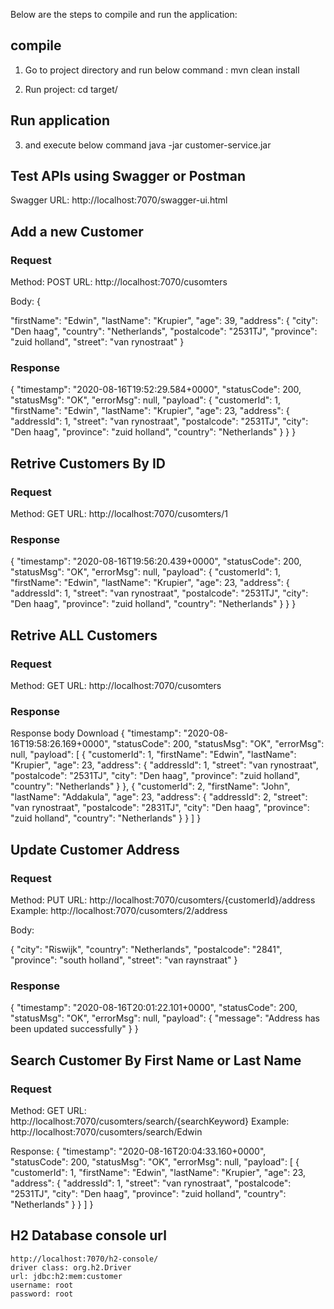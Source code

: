 Below are the steps to compile and run the application:

compile
--------
1. Go to project directory and run below command : 
	mvn clean install

2. Run project:
	cd target/

Run application
---------------
3. and execute below command 
 java -jar customer-service.jar
 

Test APIs using Swagger or Postman
-----------------------------------
Swagger URL: http://localhost:7070/swagger-ui.html


## Add a new Customer <br/>

### Request
Method: POST
URL: http://localhost:7070/cusomters

Body: 
{
 

  "firstName": "Edwin",
  "lastName": "Krupier",
  "age": 39,
  "address": {
    "city": "Den haag",
    "country": "Netherlands",
    "postalcode": "2531TJ",
    "province": "zuid holland",
    "street": "van rynostraat"
  }


### Response
{
  "timestamp": "2020-08-16T19:52:29.584+0000",
  "statusCode": 200,
  "statusMsg": "OK",
  "errorMsg": null,
  "payload": {
    "customerId": 1,
    "firstName": "Edwin",
    "lastName": "Krupier",
    "age": 23,
    "address": {
      "addressId": 1,
      "street": "van rynostraat",
      "postalcode": "2531TJ",
      "city": "Den haag",
      "province": "zuid holland",
      "country": "Netherlands"
    }
  }
}

## Retrive Customers By ID <br/>

### Request
Method: GET
URL: http://localhost:7070/cusomters/1


### Response
{
  "timestamp": "2020-08-16T19:56:20.439+0000",
  "statusCode": 200,
  "statusMsg": "OK",
  "errorMsg": null,
  "payload": {
    "customerId": 1,
    "firstName": "Edwin",
    "lastName": "Krupier",
    "age": 23,
    "address": {
      "addressId": 1,
      "street": "van rynostraat",
      "postalcode": "2531TJ",
      "city": "Den haag",
      "province": "zuid holland",
      "country": "Netherlands"
    }
  }
}

## Retrive ALL Customers <br/>

### Request
Method: GET
URL: http://localhost:7070/cusomters


### Response
	
Response body
Download
{
  "timestamp": "2020-08-16T19:58:26.169+0000",
  "statusCode": 200,
  "statusMsg": "OK",
  "errorMsg": null,
  "payload": [
    {
      "customerId": 1,
      "firstName": "Edwin",
      "lastName": "Krupier",
      "age": 23,
      "address": {
        "addressId": 1,
        "street": "van rynostraat",
        "postalcode": "2531TJ",
        "city": "Den haag",
        "province": "zuid holland",
        "country": "Netherlands"
      }
    },
    {
      "customerId": 2,
      "firstName": "John",
      "lastName": "Addakula",
      "age": 23,
      "address": {
        "addressId": 2,
        "street": "van rynostraat",
        "postalcode": "2831TJ",
        "city": "Den haag",
        "province": "zuid holland",
        "country": "Netherlands"
      }
    }
  ]
}


## Update Customer Address <br/>

### Request
Method: PUT
URL: http://localhost:7070/cusomters/{customerId}/address
Example:  http://localhost:7070/cusomters/2/address

Body: 

{
  "city": "Riswijk",
  "country": "Netherlands",
  "postalcode": "2841",
  "province": "south holland",
  "street": "van raynstraat"
}


### Response
{
  "timestamp": "2020-08-16T20:01:22.101+0000",
  "statusCode": 200,
  "statusMsg": "OK",
  "errorMsg": null,
  "payload": {
    "message": "Address has been updated successfully"
  }
}

## Search Customer By First Name or Last Name <br/>

### Request
Method: GET
URL: http://localhost:7070/cusomters/search/{searchKeyword}
Example:  http://localhost:7070/cusomters/search/Edwin

Response:
{
  "timestamp": "2020-08-16T20:04:33.160+0000",
  "statusCode": 200,
  "statusMsg": "OK",
  "errorMsg": null,
  "payload": [
    {
      "customerId": 1,
      "firstName": "Edwin",
      "lastName": "Krupier",
      "age": 23,
      "address": {
        "addressId": 1,
        "street": "van rynostraat",
        "postalcode": "2531TJ",
        "city": "Den haag",
        "province": "zuid holland",
        "country": "Netherlands"
      }
    }
  ]
}


## H2 Database console url 
    http://localhost:7070/h2-console/
    driver class: org.h2.Driver
    url: jdbc:h2:mem:customer
    username: root
    password: root
